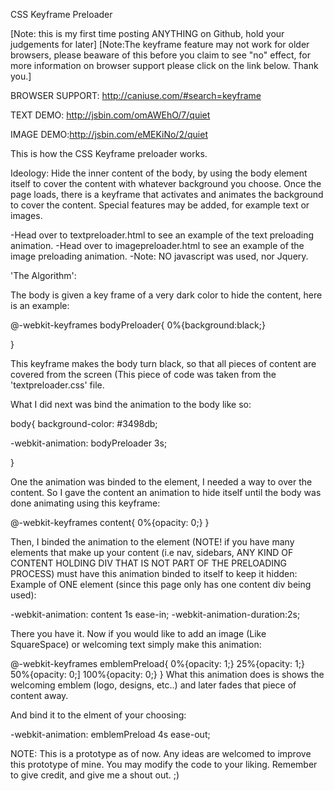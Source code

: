 CSS Keyframe Preloader

[Note: this is my first time posting ANYTHING on Github, hold your judgements for later]
[Note:The keyframe feature may not work for older browsers, please beaware of this before you claim to see "no" effect, for more information
on browser support please click on the link below. Thank you.]

BROWSER SUPPORT: http://caniuse.com/#search=keyframe

TEXT DEMO: http://jsbin.com/omAWEhO/7/quiet 

IMAGE DEMO:http://jsbin.com/eMEKiNo/2/quiet

This is how the CSS Keyframe preloader works.

Ideology: Hide the inner content of the body, by using the body element itself to cover the content with whatever background you choose. Once the page loads, there is a keyframe that activates and animates the background to cover the content. Special features may be added, for example text or images.

-Head over to textpreloader.html to see an example of the text preloading animation. -Head over to imagepreloader.html to see an example of the image preloading animation. -Note: NO javascript was used, nor Jquery.

'The Algorithm':

The body is given a key frame of a very dark color to hide the content, here is an example:

@-webkit-keyframes bodyPreloader{ 0%{background:black;}

}

This keyframe makes the body turn black, so that all pieces of content are covered from the screen (This piece of code was taken from the 'textpreloader.css' file.

What I did next was bind the animation to the body like so:

body{
background-color: #3498db;

-webkit-animation: bodyPreloader 3s;

}

One the animation was binded to the element, I needed a way to over the content. So I gave the content an animation to hide itself until the body was done animating using this keyframe:

@-webkit-keyframes content{ 0%{opacity: 0;} }

Then, I binded the animation to the element (NOTE! if you have many elements that make up your content (i.e nav, sidebars, ANY KIND OF CONTENT HOLDING DIV THAT IS NOT PART OF THE PRELOADING PROCESS) must have this animation binded to itself to keep it hidden: Example of ONE element (since this page only has one content div being used):

-webkit-animation: content 1s ease-in; -webkit-animation-duration:2s;

There you have it. Now if you would like to add an image (Like SquareSpace) or welcoming text simply make this animation:

@-webkit-keyframes emblemPreload{ 0%{opacity: 1;} 25%{opacity: 1;} 50%{opacity: 0;] 100%{opacity: 0;} } What this animation does is shows the welcoming emblem (logo, designs, etc..) and later fades that piece of content away.

And bind it to the elment of your choosing:

-webkit-animation: emblemPreload 4s ease-out;

NOTE: This is a prototype as of now. Any ideas are welcomed to improve this prototype of mine. You may modify the code to your liking. Remember to give credit, and give me a shout out. ;)

